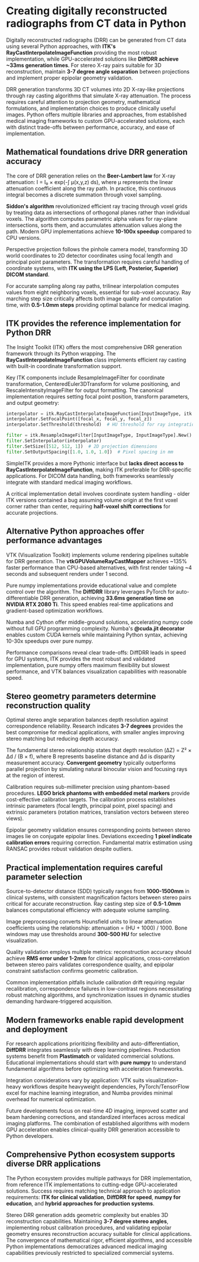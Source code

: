 # Creating digitally reconstructed radiographs from CT data in Python

Digitally reconstructed radiographs (DRR) can be generated from CT data using several Python approaches, with **ITK's RayCastInterpolateImageFunction** providing the most robust implementation, while GPU-accelerated solutions like **DiffDRR achieve ~33ms generation times**. For stereo X-ray pairs suitable for 3D reconstruction, maintain **3-7 degree angle separation** between projections and implement proper epipolar geometry validation.

DRR generation transforms 3D CT volumes into 2D X-ray-like projections through ray casting algorithms that simulate X-ray attenuation. The process requires careful attention to projection geometry, mathematical formulations, and implementation choices to produce clinically useful images. Python offers multiple libraries and approaches, from established medical imaging frameworks to custom GPU-accelerated solutions, each with distinct trade-offs between performance, accuracy, and ease of implementation.

## Mathematical foundations drive DRR generation accuracy

The core of DRR generation relies on the **Beer-Lambert law** for X-ray attenuation: I = I₀ × exp(-∫ μ(x,y,z) ds), where μ represents the linear attenuation coefficient along the ray path. In practice, this continuous integral becomes a discrete summation through voxel sampling.

**Siddon's algorithm** revolutionized efficient ray tracing through voxel grids by treating data as intersections of orthogonal planes rather than individual voxels. The algorithm computes parametric alpha values for ray-plane intersections, sorts them, and accumulates attenuation values along the path. Modern GPU implementations achieve **10-100x speedup** compared to CPU versions.

Perspective projection follows the pinhole camera model, transforming 3D world coordinates to 2D detector coordinates using focal length and principal point parameters. The transformation requires careful handling of coordinate systems, with **ITK using the LPS (Left, Posterior, Superior) DICOM standard**.

For accurate sampling along ray paths, trilinear interpolation computes values from eight neighboring voxels, essential for sub-voxel accuracy. Ray marching step size critically affects both image quality and computation time, with **0.5-1.0mm steps** providing optimal balance for medical imaging.

## ITK provides the reference implementation for Python DRR

The Insight Toolkit (ITK) offers the most comprehensive DRR generation framework through its Python wrapping. The **RayCastInterpolateImageFunction** class implements efficient ray casting with built-in coordinate transformation support.

Key ITK components include ResampleImageFilter for coordinate transformation, CenteredEuler3DTransform for volume positioning, and RescaleIntensityImageFilter for output formatting. The canonical implementation requires setting focal point position, transform parameters, and output geometry:

```python
interpolator = itk.RayCastInterpolateImageFunction[InputImageType, itk.D].New()
interpolator.SetFocalPoint([focal_x, focal_y, focal_z])
interpolator.SetThreshold(threshold)  # HU threshold for ray integration

filter = itk.ResampleImageFilter[InputImageType, InputImageType].New()
filter.SetInterpolator(interpolator)
filter.SetSize([512, 512, 1])  # 2D projection dimensions
filter.SetOutputSpacing([1.0, 1.0, 1.0])  # Pixel spacing in mm
```

SimpleITK provides a more Pythonic interface but **lacks direct access to RayCastInterpolateImageFunction**, making ITK preferable for DRR-specific applications. For DICOM data handling, both frameworks seamlessly integrate with standard medical imaging workflows.

A critical implementation detail involves coordinate system handling - older ITK versions contained a bug assuming volume origin at the first voxel corner rather than center, requiring **half-voxel shift corrections** for accurate projections.

## Alternative Python approaches offer performance advantages

VTK (Visualization Toolkit) implements volume rendering pipelines suitable for DRR generation. The **vtkGPUVolumeRayCastMapper** achieves ~135% faster performance than CPU-based alternatives, with first render taking ~4 seconds and subsequent renders under 1 second.

Pure numpy implementations provide educational value and complete control over the algorithm. The **DiffDRR** library leverages PyTorch for auto-differentiable DRR generation, achieving **33.6ms generation time on NVIDIA RTX 2080 Ti**. This speed enables real-time applications and gradient-based optimization workflows.

Numba and Cython offer middle-ground solutions, accelerating numpy code without full GPU programming complexity. Numba's **@cuda.jit decorator** enables custom CUDA kernels while maintaining Python syntax, achieving 10-30x speedups over pure numpy.

Performance comparisons reveal clear trade-offs: DiffDRR leads in speed for GPU systems, ITK provides the most robust and validated implementation, pure numpy offers maximum flexibility but slowest performance, and VTK balances visualization capabilities with reasonable speed.

## Stereo geometry parameters determine reconstruction quality

Optimal stereo angle separation balances depth resolution against correspondence reliability. Research indicates **3-7 degrees** provides the best compromise for medical applications, with smaller angles improving stereo matching but reducing depth accuracy.

The fundamental stereo relationship states that depth resolution (ΔZ) = Z² × Δd / (B × f), where B represents baseline distance and Δd is disparity measurement accuracy. **Convergent geometry** typically outperforms parallel projection by simulating natural binocular vision and focusing rays at the region of interest.

Calibration requires sub-millimeter precision using phantom-based procedures. **LEGO brick phantoms with embedded metal markers** provide cost-effective calibration targets. The calibration process establishes intrinsic parameters (focal length, principal point, pixel spacing) and extrinsic parameters (rotation matrices, translation vectors between stereo views).

Epipolar geometry validation ensures corresponding points between stereo images lie on conjugate epipolar lines. Deviations exceeding **1 pixel indicate calibration errors** requiring correction. Fundamental matrix estimation using RANSAC provides robust validation despite outliers.

## Practical implementation requires careful parameter selection

Source-to-detector distance (SDD) typically ranges from **1000-1500mm** in clinical systems, with consistent magnification factors between stereo pairs critical for accurate reconstruction. Ray casting step size of **0.5-1.0mm** balances computational efficiency with adequate volume sampling.

Image preprocessing converts Hounsfield units to linear attenuation coefficients using the relationship: attenuation = (HU + 1000) / 1000. Bone windows may use thresholds around **300-500 HU** for selective visualization.

Quality validation employs multiple metrics: reconstruction accuracy should achieve **RMS error under 1-2mm** for clinical applications, cross-correlation between stereo pairs validates correspondence quality, and epipolar constraint satisfaction confirms geometric calibration.

Common implementation pitfalls include calibration drift requiring regular recalibration, correspondence failures in low-contrast regions necessitating robust matching algorithms, and synchronization issues in dynamic studies demanding hardware-triggered acquisition.

## Modern frameworks enable rapid development and deployment

For research applications prioritizing flexibility and auto-differentiation, **DiffDRR** integrates seamlessly with deep learning pipelines. Production systems benefit from **Plastimatch** or validated commercial solutions. Educational implementations should start with **pure numpy** to understand fundamental algorithms before optimizing with acceleration frameworks.

Integration considerations vary by application: VTK suits visualization-heavy workflows despite heavyweight dependencies, PyTorch/TensorFlow excel for machine learning integration, and Numba provides minimal overhead for numerical optimization.

Future developments focus on real-time 4D imaging, improved scatter and beam hardening corrections, and standardized interfaces across medical imaging platforms. The combination of established algorithms with modern GPU acceleration enables clinical-quality DRR generation accessible to Python developers.

## Comprehensive Python ecosystem supports diverse DRR applications

The Python ecosystem provides multiple pathways for DRR implementation, from reference ITK implementations to cutting-edge GPU-accelerated solutions. Success requires matching technical approach to application requirements: **ITK for clinical validation**, **DiffDRR for speed**, **numpy for education**, and **hybrid approaches for production systems**.

Stereo DRR generation adds geometric complexity but enables 3D reconstruction capabilities. Maintaining **3-7 degree stereo angles**, implementing robust calibration procedures, and validating epipolar geometry ensures reconstruction accuracy suitable for clinical applications. The convergence of mathematical rigor, efficient algorithms, and accessible Python implementations democratizes advanced medical imaging capabilities previously restricted to specialized commercial systems.